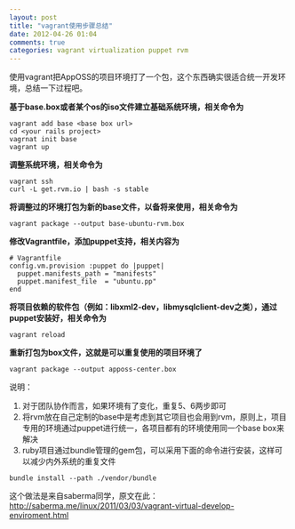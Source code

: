 ```yaml
---
layout: post
title: "vagrant使用步骤总结"
date: 2012-04-26 01:04
comments: true
categories: vagrant virtualization puppet rvm
---
```

使用vagrant把AppOSS的项目环境打了一个包，这个东西确实很适合统一开发环境，总结一下过程吧。

**基于base.box或者某个os的iso文件建立基础系统环境，相关命令为**
```
vagrant add base <base box url>
cd <your rails project>
vagrnat init base
vagrant up
```
**调整系统环境，相关命令为**
```
vagrant ssh
curl -L get.rvm.io | bash -s stable
```
**将调整过的环境打包为新的base文件，以备将来使用，相关命令为**
```
vagrant package --output base-ubuntu-rvm.box
```
**修改Vagrantfile，添加puppet支持，相关内容为**
```
# Vagrantfile
config.vm.provision :puppet do |puppet|
  puppet.manifests_path = "manifests"
  puppet.manifest_file  = "ubuntu.pp"
end
```
**将项目依赖的软件包（例如：libxml2-dev，libmysqlclient-dev之类），通过puppet安装好，相关命令为**
```
vagrant reload
```
**重新打包为box文件，这就是可以重复使用的项目环境了**
```
vagrant package --output apposs-center.box
```
说明：  
1. 对于团队协作而言，如果环境有了变化，重复5、6两步即可   
2. 将rvm放在自己定制的base中是考虑到其它项目也会用到rvm，原则上，项目专用的环境通过puppet进行统一，各项目都有的环境使用同一个base box来解决  
3. ruby项目通过bundle管理的gem包，可以采用下面的命令进行安装，这样可以减少内外系统的重复文件
```
bundle install --path ./vendor/bundle
```
这个做法是来自saberma同学，原文在此： http://saberma.me/linux/2011/03/03/vagrant-virtual-develop-enviroment.html
